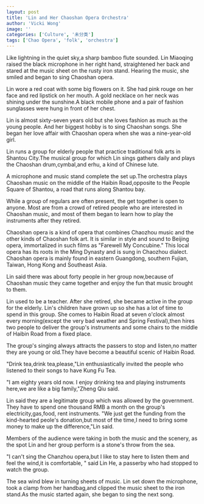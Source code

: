 ```yaml
---
layout: post
title: 'Lin and Her Chaoshan Opera Orchestra'
author: 'Vicki Wong'
image: ''
categories: ['Culture', '未分类']
tags: ['Chao Opera', 'folk', 'orchestra']
---
```


Like lightning in the quiet sky,a sharp bamboo flute sounded. Lin Miaoqing raised the black microphone in her right hand, straightened her back and stared at the music sheet on the rusty iron stand. Hearing the music, she smiled and began to sing Chaoshan opera.

Lin wore a red coat with some big flowers on it. She had pink rouge on her face and red lipstick on her mouth. A gold necklace on her neck was shining under the sunshine.A black mobile phone and a pair of fashion sunglasses were hung in front of her chest.



Lin is almost sixty-seven years old but she loves fashion as much as the young people. And her biggest hobby is to sing Chaoshan songs. She began her love affair with Chaoshan opera when she was a nine-year-old girl.

Lin runs a group for elderly people that practice traditional folk arts in Shantou City.The musical group for which Lin sings gathers daily and plays the Chaoshan drum,cymbal,and erhu, a kind of Chinese lute.

A microphone and music stand complete the set up.The orchestra plays Chaoshan music on the middle of the Haibin Road,opposite to the People Square of Shantou, a road that runs along Shantou bay.

While a group of regulars are often present, the get together is open to anyone. Most are from a crowd of retired people who are interested in Chaoshan music, and most of them began to learn how to play the instruments after they retired.

Chaoshan opera is a kind of opera that combines Chaozhou music and the other kinds of Chaoshan folk art. It is similar in style and sound to Beijing opera, immortalized in such films as "Farewell My Concubine." This local opera has its roots in the Ming Dynasty and is sung in Chaozhou dialect. Chaoshan opera is mainly found in eastern Guangdong, southern Fujian, Taiwan, Hong Kong and Southeast Asia.

Lin said there was about forty people in her group now,because of Chaoshan music they came together and enjoy the fun that music brought to them.

Lin used to be a teacher. After she retired, she became active in the group for the elderly. Lin's children have grown up so she has a lot of time to spend in this group. She comes to Haibin Road at seven o'clock almost every morning(except the very bad weather and Spring Festival),then hires two people to deliver the group's instruments and some chairs to the middle of Haibin Road from a fixed place.

The group's singing always attracts the passers to stop and listen,no matter they are young or old.They have become a beautiful scenic of Haibin Road.

"Drink tea,drink tea,please,"Lin enthusiastically invited the people who listened to their songs to have Kung Fu Tea.

"I am eighty years old now. I enjoy drinking tea and playing instruments here,we are like a big family,"Zheng Qiu said.

Lin said they are a legitimate group which was allowed by the government. They have to spend one thousand RMB a month on the group's electricity,gas,food, rent instruments. "We just get the funding from the kind-hearted peole's donation,but most of the time,I need to bring some money to make up the difference,"Lin said.

Members of the audience were taking in both the music and the scenery, as the spot Lin and her group perform is a stone's throw from the sea.

"I can't sing the Chanzhou opera,but I like to stay here to listen them and feel the wind,it is comfortable, " said Lin He, a passerby who had stopped to watch the group.

The sea wind blew in turning sheets of music. Lin set down the microphone, took a clamp from her handbag,and clipped the music sheet to the iron stand.As the music started again, she began to sing the next song.